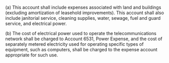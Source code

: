 (a) This account shall include expenses associated with land and buildings (excluding amortization of leasehold improvements). This account shall also include janitorial service, cleaning supplies, water, sewage, fuel and guard service, and electrical power.

(b) The cost of electrical power used to operate the telecommunications network shall be charged to Account 6531, Power Expense, and the cost of separately metered electricity used for operating specific types of equipment, such as computers, shall be charged to the expense account appropriate for such use.

